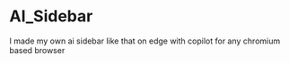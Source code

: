 # AI_Sidebar
I made my own ai sidebar like that on edge with copilot for any chromium based browser
